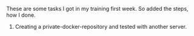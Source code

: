 These are some tasks I got in my training first week. So added the steps, how I done.

1. Creating a private-docker-repository and tested with another server. 
